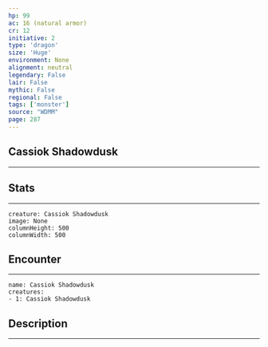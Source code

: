 ```yaml
---
hp: 99
ac: 16 (natural armor)
cr: 12
initiative: 2
type: 'dragon'    
size: 'Huge'
environment: None
alignment: neutral
legendary: False
lair: False
mythic: False
regional: False
tags: ['monster']
source: "WDMM"
page: 287
---
```


## Cassiok Shadowdusk
---



## Stats
---

```statblock
creature: Cassiok Shadowdusk
image: None
columnHeight: 500
columnWidth: 500
```

## Encounter
---

```encounter-table
name: Cassiok Shadowdusk
creatures:
- 1: Cassiok Shadowdusk
```

## Description
---




